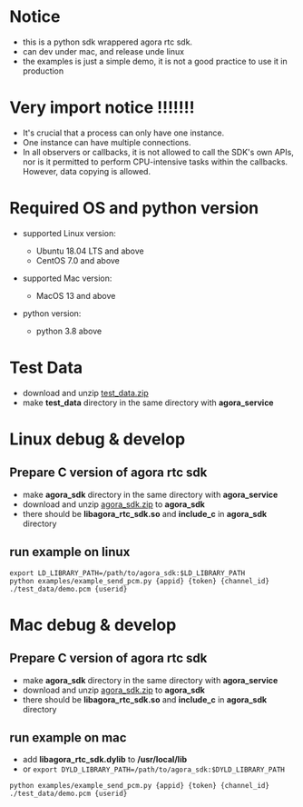 # Notice
- this is a python sdk wrappered agora rtc sdk.
- can dev under mac, and release unde linux
- the examples is just a simple demo, it is not a good practice to use it in production
# Very import notice !!!!!!!
- It's crucial that a process can only have one instance.
- One instance can have multiple connections.
- In all observers or callbacks, it is not allowed to call the SDK's own APIs, nor is it permitted to perform   CPU-intensive tasks within the callbacks. However, data copying is allowed.

# Required OS and python version
- supported Linux version: 
  - Ubuntu 18.04 LTS and above
  - CentOS 7.0 and above
  
- supported Mac version:

  - MacOS 13 and above

- python version:
  - python 3.8 above

# Test Data
- download and unzip [test_data.zip](https://download.agora.io/demo/test/test_data_202409021506.zip)
- make **test_data** directory in the same directory with **agora_service**

# Linux debug & develop
## Prepare C version of agora rtc sdk

- make **agora_sdk** directory in the same directory with **agora_service**
- download and unzip [agora_sdk.zip](https://download.agora.io/sdk/release/agora_rtc_sdk_linux_v4.0.1_202409051524_333459.zip
) to **agora_sdk**
- there should be **libagora_rtc_sdk.so** and **include_c** in **agora_sdk** directory

## run example on linux
```
export LD_LIBRARY_PATH=/path/to/agora_sdk:$LD_LIBRARY_PATH
python examples/example_send_pcm.py {appid} {token} {channel_id} ./test_data/demo.pcm {userid}
```

# Mac debug & develop
## Prepare C version of agora rtc sdk
- make **agora_sdk** directory in the same directory with **agora_service**
- download and unzip [agora_sdk.zip](https://download.agora.io/sdk/release/agora_rtc_sdk_mac_20240902_320567.zip) to **agora_sdk**
- there should be **libagora_rtc_sdk.so** and **include_c** in **agora_sdk** directory

## run example on mac

- add **libagora_rtc_sdk.dylib** to **/usr/local/lib**
- or  `export DYLD_LIBRARY_PATH=/path/to/agora_sdk:$DYLD_LIBRARY_PATH`

```
python examples/example_send_pcm.py {appid} {token} {channel_id} ./test_data/demo.pcm {userid}
```
